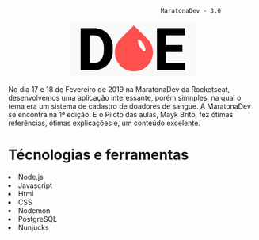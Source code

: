                                                MaratonaDev - 3.0
<div align="center"><img src="https://github.com/leozinx/MaratonaDev-3.0-DOE/blob/master/public/MwcdynX.png"></div>



No dia 17 e 18 de Fevereiro de 2019 na MaratonaDev da Rocketseat, desenvolvemos uma aplicação interessante, porém simnples, na qual o tema era um sistema de cadastro de doadores de sangue. A MaratonaDev se encontra na 1ª edição. E o Piloto das aulas, Mayk Brito, fez ótimas referências, ótimas explicações e, um conteúdo excelente.

<h1>Técnologias e ferramentas</h1>
<li>Node.js</li>
<li>Javascript
<li>Html</li>
<li>CSS</li>
<li>Nodemon</li>
<li>PostgreSQL</li>
<li>Nunjucks</li>
